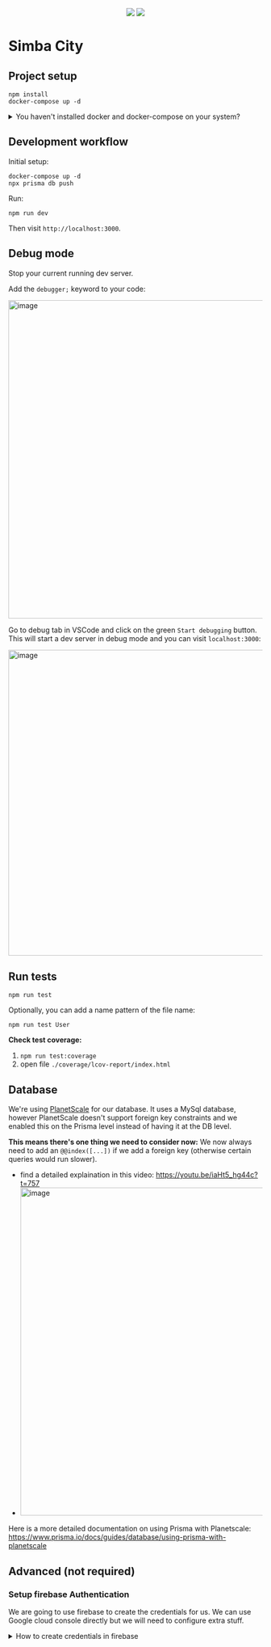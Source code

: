<p align="center">
  <a href="https://codeclimate.com/github/Simba-City/nueno/maintainability"><img src="https://api.codeclimate.com/v1/badges/1e547d9b8a46c47be067/maintainability" /></a>
  <a href="https://codeclimate.com/github/Simba-City/nueno/test_coverage"><img src="https://api.codeclimate.com/v1/badges/1e547d9b8a46c47be067/test_coverage" /></a>
</p>

# Simba City

## Project setup

```
npm install
docker-compose up -d
```

<details>
<summary>You haven't installed docker and docker-compose on your system?</summary>

<a href="https://docs.docker.com/compose/install/">Here's an installation guide</a>

You'll only need these commands when using docker-compose:

```bash
# start running containers
docker-compose up -d

# shut-down running containers
docker-compose down

# list running containers
docker-compose ps
```

</details>

## Development workflow

Initial setup:

```
docker-compose up -d
npx prisma db push
```

Run:

```
npm run dev
```

Then visit `http://localhost:3000`.

## Debug mode

Stop your current running dev server.

Add the `debugger;` keyword to your code:

<img width="630" alt="image" src="https://user-images.githubusercontent.com/98182227/213936474-242c5a14-834c-43f1-bcf9-a2df0970bc76.png">

Go to debug tab in VSCode and click on the green `Start debugging` button. This will start a dev server in debug mode and you can visit `localhost:3000`:

<img width="605" alt="image" src="https://user-images.githubusercontent.com/98182227/213936429-98532f93-a142-417e-8188-f7b7c48e10f2.png">

## Run tests

```
npm run test
```

Optionally, you can add a name pattern of the file name:

```
npm run test User
```

**Check test coverage:**

1. `npm run test:coverage`
2. open file `./coverage/lcov-report/index.html`

## Database

We're using <a href="https://planetscale.com">PlanetScale</a> for our database. It uses a MySql database, however PlanetScale doesn't support foreign key constraints and we enabled this on the Prisma level instead of having it at the DB level.

**This means there's one thing we need to consider now:**
We now always need to add an `@@index([...])` if we add a foreign key (otherwise certain queries would run slower).

- find a detailed explaination in this video: https://youtu.be/iaHt5_hg44c?t=757
- <img width="649" alt="image" src="https://user-images.githubusercontent.com/98182227/174460965-250d111e-ae44-49e2-befd-30ba235114b9.png">

Here is a more detailed documentation on using Prisma with Planetscale: https://www.prisma.io/docs/guides/database/using-prisma-with-planetscale

## Advanced (not required)

### Setup firebase Authentication

We are going to use firebase to create the credentials for us. We can use Google cloud console directly but we will need to configure extra stuff.

<details>
<summary>How to create credentials in firebase</summary>

**Part 1:**

1. Go to firebase. Create a new account then click on add project.
2. Give a name for your app then you can leave everything as default and click next.
3. Go to the authentication tab in the sidebar. Click get started. Click on Google sign in and enable it. Now simply click on save.
4. If you click on edit again and open the Web SDK configuration accordion. You can see the credentials we need. I am showing my credentials for the demo but you shouldn’t show your credentials.
5. Now add the credentials to your `.env` file.

- <img width="612" alt="image" src="https://user-images.githubusercontent.com/98182227/174501714-304e2add-b736-4074-b755-d66b22323e76.png">

**Part 2:**

1. Stop and start your dev server `npm run dev`
2. Click on "Sign in with Google" in the app
3. You'll get an error screen. Now copy the link at which is at the bottom of the error and paste the link into a new tab. Scroll down and you will be able to see redirect URI’s.

- <img width="942" alt="image" src="https://user-images.githubusercontent.com/98182227/174501964-c5e89e2b-dc35-4b50-b43f-4b3dee8ff647.png">

4. Now click on ADD URI and add this: `http://localhost:3000/api/auth/callback/google`

- <img width="645" alt="image" src="https://user-images.githubusercontent.com/98182227/174501991-10581759-3751-41c9-a527-4af74d24da65.png">

5. Then click on save. If you try logging in. You can now log in.

</details>
